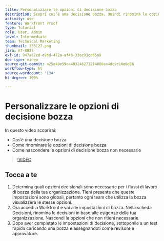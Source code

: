 ```yaml
---
title: Personalizzare le opzioni di decisione bozza
description: Scopri cos’è una decisione bozza. Quindi rinomina le opzioni di decisione bozza e nascondi quelle non necessarie nelle configurazioni del sistema di bozza.
activity: use
feature: Workfront Proof
type: Tutorial
role: User, Admin
level: Intermediate
team: Technical Marketing
thumbnail: 335127.png
jira: KT-8827
exl-id: 947a67cd-e9bd-472a-af40-33ec93cd65a9
doc-type: video
source-git-commit: a25a49e59ca483246271214886ea4dc9c10e8d66
workflow-type: ht
source-wordcount: '134'
ht-degree: 100%

---
```


# Personalizzare le opzioni di decisione bozza

In questo video scoprirai:

* Cos’è una decisione bozza
* Come rinominare le opzioni di decisione bozza
* Come nascondere le opzioni di decisione bozza non necessarie

>[!VIDEO](https://video.tv.adobe.com/v/335127/?quality=12&learn=on)

## Tocca a te

1. Determina quali opzioni decisionali sono necessarie per i flussi di lavoro di bozza della tua organizzazione. Tieni presente che queste impostazioni sono globali, pertanto ogni team che utilizza la bozza visualizzerà le stesse opzioni.
1. Ora accedi a Workfront e vai alle impostazioni di bozza. Nella scheda Decisioni, rinomina le decisioni in base alle esigenze della tua organizzazione. Nascondi le opzioni che non ritieni necessarie.
1. Dopo aver completato le impostazioni di decisione, sottoponile a un test rapido caricando una bozza e assegnandoti come revisore e approvatore.


<!--
Lean More URLs
-->
